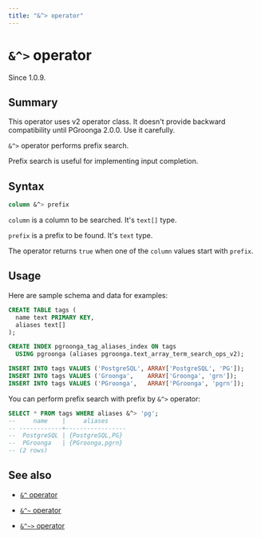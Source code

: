 ```yaml
---
title: "&^> operator"
---
```


# `&^>` operator

Since 1.0.9.

## Summary

This operator uses v2 operator class. It doesn't provide backward compatibility until PGroonga 2.0.0. Use it carefully.

`&^>` operator performs prefix search.

Prefix search is useful for implementing input completion.

## Syntax

```sql
column &^> prefix
```

`column` is a column to be searched. It's `text[]` type.

`prefix` is a prefix to be found. It's `text` type.

The operator returns `true` when one of the `column` values start with `prefix`.

## Usage

Here are sample schema and data for examples:

```sql
CREATE TABLE tags (
  name text PRIMARY KEY,
  aliases text[]
);

CREATE INDEX pgroonga_tag_aliases_index ON tags
  USING pgroonga (aliases pgroonga.text_array_term_search_ops_v2);
```

```sql
INSERT INTO tags VALUES ('PostgreSQL', ARRAY['PostgreSQL', 'PG']);
INSERT INTO tags VALUES ('Groonga',    ARRAY['Groonga', 'grn']);
INSERT INTO tags VALUES ('PGroonga',   ARRAY['PGroonga', 'pgrn']);
```

You can perform prefix search with prefix by `&^>` operator:

```sql
SELECT * FROM tags WHERE aliases &^> 'pg';
--     name    |     aliases     
-- ------------+-----------------
--  PostgreSQL | {PostgreSQL,PG}
--  PGroonga   | {PGroonga,pgrn}
-- (2 rows)
```

## See also

  * [`&^` operator](prefix-search-v2.html)

  * [`&^~` operator](prefix-rk-search-v2.html)

  * [`&^~>` operator](prefix-rk-search-contain-v2.html)
